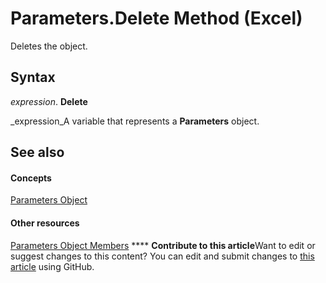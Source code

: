
# Parameters.Delete Method (Excel)

Deletes the object.


## Syntax

 _expression_. **Delete**

 _expression_A variable that represents a  **Parameters** object.


## See also


#### Concepts


 [Parameters Object](d67147f1-d587-a9e4-ed8e-8a1140e8a868.md)
#### Other resources


 [Parameters Object Members](30ddf56e-ec82-b61c-2c17-adcf4507070a.md)
****   **Contribute to this article**Want to edit or suggest changes to this content? You can edit and submit changes to  [this article](https://github.com/jhershey00/VBA_Excel_Test/OpenXMLCon/articles/0e708f81-6d82-3af5-2cde-fa8c924611f8.md) using GitHub.

